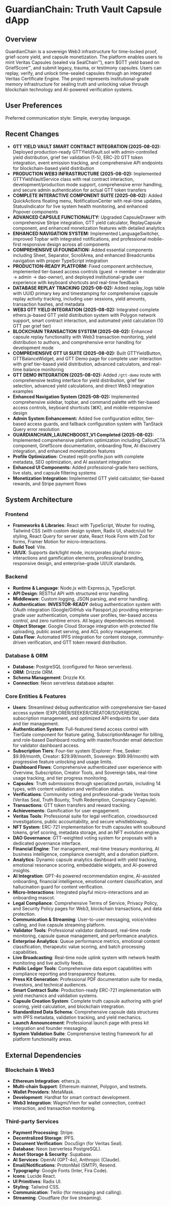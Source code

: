 # GuardianChain: Truth Vault Capsule dApp

## Overview
GuardianChain is a sovereign Web3 infrastructure for time-locked proof, grief-score yield, and capsule monetization. The platform enables users to mint Veritas Capsules (sealed via SealChain™), earn $GTT yield based on GriefScore™, and submit legacy, trauma, or testimony capsules. Users can replay, verify, and unlock time-sealed capsules through an integrated Veritas Certificate Engine. The project represents institutional-grade memory infrastructure for sealing truth and unlocking value through blockchain technology and AI-powered verification systems.

## User Preferences
Preferred communication style: Simple, everyday language.

## Recent Changes
- **GTT YIELD VAULT SMART CONTRACT INTEGRATION (2025-08-02):** Deployed production-ready GTTYieldVault.sol with admin-controlled yield distribution, grief tier validation (1-5), ERC-20 GTT token integration, event emission tracking, and comprehensive API endpoints for blockchain-based yield distribution
- **PRODUCTION WEB3 INFRASTRUCTURE (2025-08-02):** Implemented GTTYieldVaultService class with real contract interaction, development/production mode support, comprehensive error handling, and secure admin authentication for actual GTT token transfers
- **COMPLETE INTERACTIVE COMPONENT SUITE (2025-08-02):** Added QuickActions floating menu, NotificationCenter with real-time updates, StatusIndicator for live system health monitoring, and enhanced Popover components
- **ADVANCED CAPSULE FUNCTIONALITY:** Upgraded CapsuleDrawer with comprehensive Stripe integration, GTT yield calculator, ReplayCapsule component, and enhanced monetization features with detailed analytics
- **ENHANCED NAVIGATION SYSTEM:** Implemented LanguageSwitcher, improved Topbar with integrated notifications, and professional mobile-first responsive design across all components
- **COMPREHENSIVE UI FOUNDATION:** Added essential components including Sheet, Separator, ScrollArea, and enhanced Breadcrumbs navigation with proper TypeScript integration
- **PRODUCTION-READY PLATFORM:** Fixed component architecture, implemented tier-based access controls (guest → member → moderator → admin → dao-owner), and deployed institutional-grade user experience with keyboard shortcuts and real-time feedback
- **DATABASE REPLAY TRACKING (2025-08-02):** Added replay_logs table with UUID primary key and timestamping for comprehensive capsule replay activity tracking, including user sessions, yield amounts, transaction hashes, and metadata
- **WEB3 GTT YIELD INTEGRATION (2025-08-02):** Integrated complete ethers.js-based GTT yield distribution system with Polygon network support, smart contract interaction, and automated yield calculation (10 GTT per grief tier)
- **BLOCKCHAIN TRANSACTION SYSTEM (2025-08-02):** Enhanced capsule replay functionality with Web3 transaction monitoring, yield distribution to authors, and comprehensive error handling for development mode
- **COMPREHENSIVE GTT UI SUITE (2025-08-02):** Built GTTYieldButton, GTTBalanceWidget, and GTT Demo page for complete user interaction with grief tier-based yield distribution, advanced calculators, and real-time balance monitoring
- **GTT DEMO INTEGRATION (2025-08-02):** Added `/gtt-demo` route with comprehensive testing interface for yield distribution, grief tier selection, advanced yield calculations, and direct Web3 integration examples
- **Enhanced Navigation System (2025-08-02):** Implemented comprehensive sidebar, topbar, and command palette with tier-based access controls, keyboard shortcuts (⌘K), and mobile-responsive design
- **Admin System Enhancement:** Added live configuration editor, tier-based access guards, and fallback configuration system with TanStack Query error resolution
- **GUARDIANCHAIN_LAUNCHBOOST_V1 Completed (2025-08-02):** Implemented comprehensive platform optimization including CalloutCTA component, GriefScore documentation, onboarding flow, AI discovery integration, and enhanced monetization features
- **Profile Optimization:** Created replit-profile.json with complete metadata, SEO optimization, and AI assistant integration
- **Enhanced UI Components:** Added professional-grade hero sections, live stats, and capsule filtering systems
- **Monetization Integration:** Implemented GTT yield calculator, tier-based rewards, and Stripe payment flows

## System Architecture

### Frontend
- **Frameworks & Libraries**: React with TypeScript, Wouter for routing, Tailwind CSS (with custom design system, Radix UI, shadcn/ui) for styling, React Query for server state, React Hook Form with Zod for forms, Framer Motion for micro-interactions.
- **Build Tool**: Vite.
- **UI/UX**: Supports dark/light mode, incorporates playful micro-interactions and gamification elements, professional branding, responsive design, and enterprise-grade UI/UX standards.

### Backend
- **Runtime & Language**: Node.js with Express.js, TypeScript.
- **API Design**: RESTful API with structured error handling.
- **Middleware**: Custom logging, JSON parsing, and error handling.
- **Authentication**: **INVESTOR-READY** debug authentication system with OAuth integration (Google/GitHub via Passport.js) providing enterprise-grade user authentication, complete user profiles, tier-based access control, and zero runtime errors. All legacy dependencies removed.
- **Object Storage**: Google Cloud Storage integration with protected file uploading, public asset serving, and ACL policy management.
- **Data Flow**: Automated IPFS integration for content storage, community-driven verification, and GTT token reward distribution.

### Database & ORM
- **Database**: PostgreSQL (configured for Neon serverless).
- **ORM**: Drizzle ORM.
- **Schema Management**: Drizzle Kit.
- **Connection**: Neon serverless database adapter.

### Core Entities & Features
- **Users**: Streamlined debug authentication with comprehensive tier-based access system (EXPLORER/SEEKER/CREATOR/SOVEREIGN), subscription management, and optimized API endpoints for user data and tier management.
- **Authentication System**: Full-featured tiered access control with TierGate component for feature gating, SubscriptionManager for billing, and role-based Dashboard routing with master/founder email detection for validator dashboard access.
- **Subscription Tiers**: Four-tier system (Explorer: Free, Seeker: $9.99/month, Creator: $29.99/month, Sovereign: $99.99/month) with progressive feature unlocking and usage limits.
- **Dashboard Flows**: Comprehensive authenticated user experience with Overview, Subscription, Creator Tools, and Sovereign tabs, real-time usage tracking, and tier progress monitoring.
- **Capsules**: Truth submissions through specialized portals, including 14 types, with content validation and verification status.
- **Verifications**: Community voting and professional-grade Veritas tools (Veritas Seal, Truth Bounty, Truth Redemption, Conspiracy Capsule).
- **Transactions**: GTT token transfers and reward tracking.
- **Achievements**: Gamification for user engagement.
- **Veritas Tools**: Professional suite for legal verification, crowdsourced investigations, public accountability, and secure whistleblowing.
- **NFT System**: ERC-721 implementation for truth capsules with soulbound tokens, grief scoring, metadata storage, and an NFT evolution engine.
- **DAO Governance**: GTT-weighted voting system for proposals with a dedicated governance interface.
- **Financial Engine**: Tier management, real-time treasury monitoring, AI business intelligence, compliance oversight, and a donation platform.
- **Analytics**: Dynamic capsule analytics dashboard with yield tracking, emotional resonance scoring, embeddable widgets, and AI-powered insights.
- **AI Integration**: GPT-4o powered recommendation engine, AI-assisted onboarding, financial intelligence, emotional content classification, and hallucination guard for content verification.
- **Micro-Interactions**: Integrated playful micro-interactions and an onboarding mascot.
- **Legal Compliance**: Comprehensive Terms of Service, Privacy Policy, and Security Policy pages for Web3, blockchain transactions, and data protection.
- **Communication & Streaming**: User-to-user messaging, voice/video calling, and live capsule streaming platform.
- **Validator Tools**: Professional validator dashboard, real-time node monitoring, capsule queue management, and performance analytics.
- **Enterprise Analytics**: Queue performance metrics, emotional content classification, therapeutic value scoring, and batch processing capabilities.
- **Live Broadcasting**: Real-time node uplink system with network health monitoring and live activity feeds.
- **Public Ledger Tools**: Comprehensive data export capabilities with compliance reporting and transparency features.
- **Press Kit Generation**: Professional PDF documentation suite for media, investors, and technical audiences.
- **Smart Contract Suite**: Production-ready ERC-721 implementation with yield mechanics and validation systems.
- **Capsule Creation System**: Complete truth capsule authoring with grief scoring, yield calculation, and blockchain integration.
- **Standardized Data Schema**: Comprehensive capsule data structures with IPFS metadata, validation tracking, and yield mechanics.
- **Launch Announcement**: Professional launch page with press kit integration and founder messaging.
- **System Validation Suite**: Comprehensive testing framework for all platform functionality areas.

## External Dependencies

### Blockchain & Web3
- **Ethereum Integration**: ethers.js.
- **Multi-chain Support**: Ethereum mainnet, Polygon, and testnets.
- **Wallet Providers**: MetaMask.
- **Development**: Hardhat for smart contract development.
- **Web3 Integration**: Wagmi/Viem for wallet connection, contract interaction, and transaction monitoring.

### Third-party Services
- **Payment Processing**: Stripe.
- **Decentralized Storage**: IPFS.
- **Document Verification**: DocuSign (for Veritas Seal).
- **Database**: Neon (serverless PostgreSQL).
- **Asset Storage & Security**: Supabase.
- **AI Services**: OpenAI (GPT-4o), Anthropic (Claude).
- **Email/Notifications**: ProtonMail (SMTP), Resend.
- **Typography**: Google Fonts (Inter, Fira Code).
- **Icons**: Lucide React.
- **UI Primitives**: Radix UI.
- **Styling**: Tailwind CSS.
- **Communication**: Twilio (for messaging and calling).
- **Streaming**: Cloudflare (for live streaming).